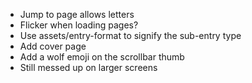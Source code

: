 * Jump to page allows letters
* Flicker when loading pages?
* Use assets/entry-format to signify the sub-entry type
* Add cover page
* Add a wolf emoji on the scrollbar thumb
* Still messed up on larger screens
